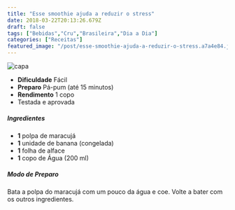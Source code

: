 ```yaml
---
title: "Esse smoothie ajuda a reduzir o stress"
date: 2018-03-22T20:13:26.679Z
draft: false
tags: ["Bebidas","Cru","Brasileira","Dia a Dia"]
categories: ["Receitas"]
featured_image: "/post/esse-smoothie-ajuda-a-reduzir-o-stress.a7a4e84.jpg"
---
```


![capa](/post/esse-smoothie-ajuda-a-reduzir-o-stress.a7a4e84.jpg)

*   **Dificuldade** Fácil
*   **Preparo** Pá-pum (até 15 minutos)
*   **Rendimento** 1 copo
*   Testada e aprovada
    

##### Ingredientes

*   **1** polpa de maracujá
*   **1** unidade de banana (congelada)
*   **1** folha de alface
*   **1** copo de Água (200 ml)

##### Modo de Preparo

Bata a polpa do maracujá com um pouco da água e coe. Volte a bater com os outros ingredientes.
